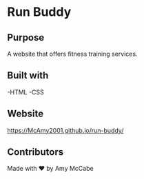 # Run Buddy

## Purpose
A website that offers fitness training services.

## Built with
-HTML
-CSS

## Website
https://McAmy2001.github.io/run-buddy/

## Contributors
Made with ❤️ by Amy McCabe

